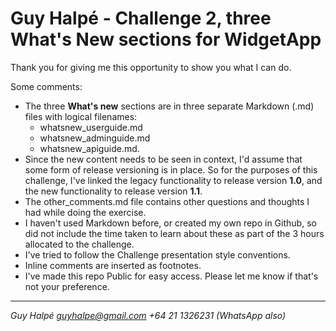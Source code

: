 # Guy Halpé - Challenge 2, three **What's New** sections for WidgetApp
Thank you for giving me this opportunity to show you what I can do.

Some comments:
- The three **What's new** sections are in three separate Markdown (.md) files with logical filenames:
   - whatsnew_userguide.md
   - whatsnew_adminguide.md
   - whatsnew_apiguide.md.
- Since the new content needs to be seen in context, I'd assume that some form of release versioning is in place. So for the purposes of this challenge, I've linked the legacy functionality to release version **1.0**, and the new functionality to release version **1.1**.
- The other_comments.md file contains other questions and thoughts I had while doing the exercise.
- I haven't used Markdown before, or created my own repo in Github, so did not include the time taken to learn about these as part of the 3 hours allocated to the challenge.
- I've tried to follow the Challenge presentation style conventions.
- Inline comments are inserted as footnotes.
- I've made this repo Public for easy access. Please let me know if that's not your preference.
---
*Guy Halpé
guyhalpe@gmail.com
+64 21 1326231 (WhatsApp also)*
